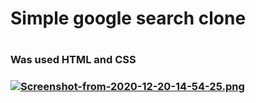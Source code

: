 <h1>Simple google search clone<h1/>
  
  <h3>Was used HTML and CSS<h3>

[![Screenshot-from-2020-12-20-14-54-25.png](https://i.postimg.cc/xjRBFPYh/Screenshot-from-2020-12-20-14-54-25.png)](https://postimg.cc/MXnsnVnm)
